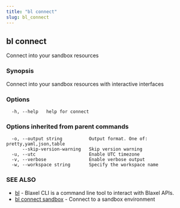 ```yaml
---
title: "bl connect"
slug: bl_connect
---
```

## bl connect

Connect into your sandbox resources

### Synopsis

Connect into your sandbox resources with interactive interfaces

### Options

```
  -h, --help   help for connect
```

### Options inherited from parent commands

```
  -o, --output string          Output format. One of: pretty,yaml,json,table
      --skip-version-warning   Skip version warning
  -u, --utc                    Enable UTC timezone
  -v, --verbose                Enable verbose output
  -w, --workspace string       Specify the workspace name
```

### SEE ALSO

* [bl](bl.md)	 - Blaxel CLI is a command line tool to interact with Blaxel APIs.
* [bl connect sandbox](bl_connect_sandbox.md)	 - Connect to a sandbox environment

